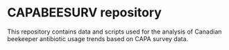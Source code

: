 # CAPABEESURV repository
This repository contains data and scripts used for the analysis of Canadian beekeeper antibiotic usage trends based on CAPA survey data. 
